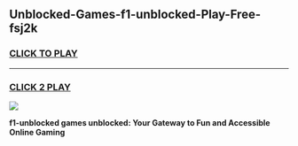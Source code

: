 
## Unblocked-Games-f1-unblocked-Play-Free-fsj2k
<h3>
<a href="https://premium76.site?title=f1-unblocked&ref=23A">CLICK TO PLAY</a></h3>
<hr>

<h3>
<a href="https://premium76.site?title=f1-unblocked&ref=23A">CLICK 2 PLAY</a>
  
</h3>

<a href="https://premium76.site?title=f1-unblocked&ref=23A"><img src="https://clearcache.store/games.png"></a>


**f1-unblocked games unblocked: Your Gateway to Fun and Accessible Online Gaming**

